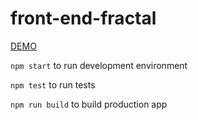 # front-end-fractal

[DEMO](https://front-end-fractal.netlify.com/)

`npm start` to run development environment

`npm test` to run tests

`npm run build` to build production app
